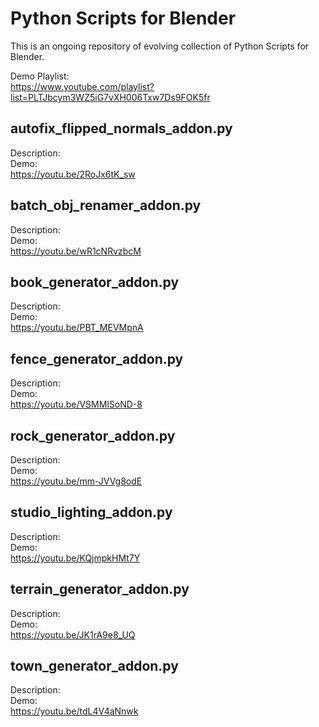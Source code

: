 # Python Scripts for Blender

This is an ongoing repository of evolving collection of Python Scripts for Blender.

Demo Playlist:</br>
https://www.youtube.com/playlist?list=PLTJbcym3WZ5iG7vXH006Txw7Ds9FOK5fr

## autofix_flipped_normals_addon.py
Description:</br>
Demo:</br>
https://youtu.be/2RoJx6tK_sw

## batch_obj_renamer_addon.py
Description:</br>
Demo:</br>
https://youtu.be/wR1cNRvzbcM

## book_generator_addon.py
Description:</br>
Demo:</br>
https://youtu.be/PBT_MEVMpnA

## fence_generator_addon.py
Description:</br>
Demo:</br>
https://youtu.be/VSMMlSoND-8

## rock_generator_addon.py
Description:</br>
Demo:</br>
https://youtu.be/mm-JVVg8odE

## studio_lighting_addon.py
Description:</br>
Demo:</br>
https://youtu.be/KQjmpkHMt7Y
 
## terrain_generator_addon.py
Description:</br>
Demo:</br>
https://youtu.be/JK1rA9e8_UQ

## town_generator_addon.py
Description:</br>
Demo:</br>
https://youtu.be/tdL4V4aNnwk

